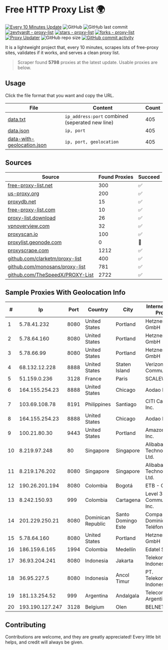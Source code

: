 
# Free HTTP Proxy List 🌍

[![Every 10 Minutes Update](https://github.com/mertguvencli/http-proxy-list/actions/workflows/main.yml/badge.svg?branch=main)](https://github.com/mertguvencli/http-proxy-list/actions/workflows/main.yml)
![GitHub](https://img.shields.io/github/license/mertguvencli/http-proxy-list)
![GitHub last commit](https://img.shields.io/github/last-commit/mertguvencli/http-proxy-list)
[![zevtyardt - proxy-list](https://img.shields.io/static/v1?label=zevtyardt&message=proxy-list&color=blue&logo=github)](https://github.com/zevtyardt/proxy-list "Go to GitHub repo")
[![stars - proxy-list](https://img.shields.io/github/stars/zevtyardt/proxy-list?style=social)](https://github.com/zevtyardt/proxy-list)
[![forks - proxy-list](https://img.shields.io/github/forks/zevtyardt/proxy-list?style=social)](https://github.com/zevtyardt/proxy-list)
[![Proxy Updater](https://github.com/zevtyardt/proxy-list/workflows/Proxy%20Updater/badge.svg)](https://github.com/zevtyardt/proxy-list/actions?query=workflow:"Proxy+Updater")
![GitHub repo size](https://img.shields.io/github/repo-size/zevtyardt/proxy-list)
[![GitHub commit activity](https://img.shields.io/github/commit-activity/m/zevtyardt/proxy-list?logo=commits)](https://github.com/zevtyardt/proxy-list/commits/main)

It is a lightweight project that, every 10 minutes, scrapes lots of free-proxy sites, validates if it works, and serves a clean proxy list.

> Scraper found **5798** proxies at the latest update. Usable proxies are below.

## Usage

Click the file format that you want and copy the URL.

|File|Content|Count|
|----|-------|-----|
|[data.txt](https://raw.githubusercontent.com/mertguvencli/http-proxy-list/main/proxy-list/data.txt)|`ip_address:port` combined (seperated new line)|405|
|[data.json](https://raw.githubusercontent.com/mertguvencli/http-proxy-list/main/proxy-list/data.json)|`ip, port`|405|
|[data-with-geolocation.json](https://raw.githubusercontent.com/mertguvencli/http-proxy-list/main/proxy-list/data-with-geolocation.json)|`ip, port, geolocation`|405|

## Sources

|Source|Found Proxies|Succeed|
|------|-------------|-------|
|[free-proxy-list.net](https://free-proxy-list.net)|300|✅|
|[us-proxy.org](https://www.us-proxy.org)|200|✅|
|[proxydb.net](http://proxydb.net)|15|✅|
|[free-proxy-list.com](https://free-proxy-list.com/?page=&port=&type%5B%5D=http&type%5B%5D=https&up_time=0&search=Search)|10|✅|
|[proxy-list.download](https://www.proxy-list.download/HTTP)|26|✅|
|[vpnoverview.com](https://vpnoverview.com/privacy/anonymous-browsing/free-proxy-servers)|32|✅|
|[proxyscan.io](https://www.proxyscan.io)|100|✅|
|[proxylist.geonode.com](https://proxylist.geonode.com/api/proxy-list?limit=300&page=1&sort_by=lastChecked&sort_type=desc&protocols=http,https)|0|🚫|
|[proxyscrape.com](https://api.proxyscrape.com/v2/?request=displayproxies&protocol=http&timeout=10000&country=all&ssl=all&anonymity=all)|1212|✅|
|[github.com/clarketm/proxy-list](https://raw.githubusercontent.com/clarketm/proxy-list/master/proxy-list-raw.txt)|400|✅|
|[github.com/monosans/proxy-list](https://raw.githubusercontent.com/monosans/proxy-list/main/proxies/http.txt)|781|✅|
|[github.com/TheSpeedX/PROXY-List](https://raw.githubusercontent.com/TheSpeedX/PROXY-List/master/http.txt)|2722|✅|


## Sample Proxies With Geolocation Info

|#|Ip|Port|Country|City|Internet Service Provider|
|-|--|----|-------|----|-------------------------|
|1|5.78.41.232|8080|United States|Portland|Hetzner Online GmbH|
|2|5.78.64.160|8080|United States|Portland|Hetzner Online GmbH|
|3|5.78.66.99|8080|United States|Portland|Hetzner Online GmbH|
|4|68.132.12.228|8888|United States|Staten Island|Verizon Communications|
|5|51.159.0.236|3128|France|Paris|SCALEWAY|
|6|164.155.254.23|8888|United States|Chicago|Aodao Inc|
|7|103.69.108.78|8191|Philippines|Santiago|CITI Cableworld Inc.|
|8|164.155.254.23|8888|United States|Chicago|Aodao Inc|
|9|100.21.80.30|9443|United States|Portland|Amazon.com, Inc.|
|10|8.219.97.248|80|Singapore|Singapore|Alibaba (US) Technology Co., Ltd.|
|11|8.219.176.202|8080|Singapore|Singapore|Alibaba (US) Technology Co., Ltd.|
|12|190.26.201.194|8080|Colombia|Bogotá|ETB - Colombia|
|13|8.242.150.93|999|Colombia|Cartagena|Level 3 Communications, Inc.|
|14|201.229.250.21|8080|Dominican Republic|Santo Domingo Este|Compañía Dominicana de Teléfonos S. A.|
|15|5.78.64.160|8080|United States|Portland|Hetzner Online GmbH|
|16|186.159.6.165|1994|Colombia|Medellín|Edatel S.a. E.S.P|
|17|36.93.204.241|8080|Indonesia|Jakarta|Telekomunikasi Indonesia|
|18|36.95.227.5|8080|Indonesia|Ancol Timur|PT. Telekomunikasi Indonesia|
|19|181.13.254.52|999|Argentina|Andalgala|Telecom Argentina S.A.|
|20|193.190.127.247|3128|Belgium|Olen|BELNET|



## Contributing

Contributions are welcome, and they are greatly appreciated! Every
little bit helps, and credit will always be given.


